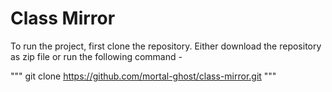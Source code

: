 # Class Mirror

To run the project, first clone the repository. Either download the repository as zip file or run the following command -

""" git clone https://github.com/mortal-ghost/class-mirror.git """
